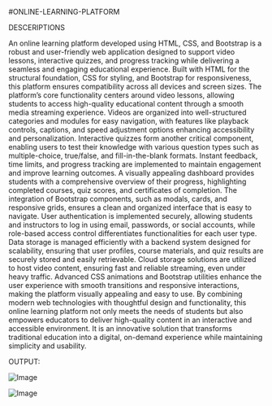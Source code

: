 #ONLINE-LEARNING-PLATFORM


DESCERIPTIONS

 
An online learning platform developed using HTML, CSS, and Bootstrap is a robust and user-friendly web application designed to support video lessons, interactive quizzes, and progress tracking while delivering a seamless and engaging educational experience. Built with HTML for the structural foundation, CSS for styling, and Bootstrap for responsiveness, this platform ensures compatibility across all devices and screen sizes. The platform’s core functionality centers around video lessons, allowing students to access high-quality educational content through a smooth media streaming experience. Videos are organized into well-structured categories and modules for easy navigation, with features like playback controls, captions, and speed adjustment options enhancing accessibility and personalization. Interactive quizzes form another critical component, enabling users to test their knowledge with various question types such as multiple-choice, true/false, and fill-in-the-blank formats. Instant feedback, time limits, and progress tracking are implemented to maintain engagement and improve learning outcomes. A visually appealing dashboard provides students with a comprehensive overview of their progress, highlighting completed courses, quiz scores, and certificates of completion. The integration of Bootstrap components, such as modals, cards, and responsive grids, ensures a clean and organized interface that is easy to navigate. User authentication is implemented securely, allowing students and instructors to log in using email, passwords, or social accounts, while role-based access control differentiates functionalities for each user type. Data storage is managed efficiently with a backend system designed for scalability, ensuring that user profiles, course materials, and quiz results are securely stored and easily retrievable. Cloud storage solutions are utilized to host video content, ensuring fast and reliable streaming, even under heavy traffic. Advanced CSS animations and Bootstrap utilities enhance the user experience with smooth transitions and responsive interactions, making the platform visually appealing and easy to use. By combining modern web technologies with thoughtful design and functionality, this online learning platform not only meets the needs of students but also empowers educators to deliver high-quality content in an interactive and accessible environment. It is an innovative solution that transforms traditional education into a digital, on-demand experience while maintaining simplicity and usability.

OUTPUT:

![Image](https://github.com/user-attachments/assets/9c19d04f-2f91-4c3f-b3f6-139f4b460566)

![Image](https://github.com/user-attachments/assets/8465119f-0d93-46e1-aed1-6243217bc9c8)


